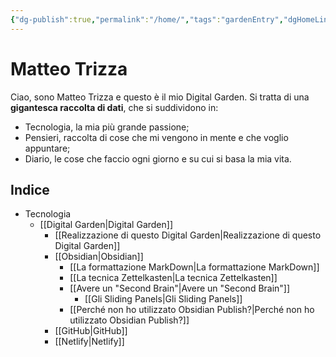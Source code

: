 ```yaml
---
{"dg-publish":true,"permalink":"/home/","tags":"gardenEntry","dgHomeLink":true,"dgPassFrontmatter":false}
---
```



# Matteo Trizza
Ciao, sono Matteo Trizza e questo è il mio Digital Garden. Si tratta di una **gigantesca raccolta di dati**, che si suddividono in:
- Tecnologia, la mia più grande passione;
- Pensieri, raccolta di cose che mi vengono in mente e che voglio appuntare;
- Diario, le cose che faccio ogni giorno e su cui si basa la mia vita.

## Indice
- Tecnologia
	- [[Digital Garden|Digital Garden]]
		- [[Realizzazione di questo Digital Garden|Realizzazione di questo Digital Garden]]
		- [[Obsidian|Obsidian]]
			- [[La formattazione MarkDown|La formattazione MarkDown]]
			- [[La tecnica Zettelkasten|La tecnica Zettelkasten]]
			- [[Avere un "Second Brain"|Avere un "Second Brain"]]
				- [[Gli Sliding Panels|Gli Sliding Panels]]
			- [[Perché non ho utilizzato Obsidian Publish?|Perché non ho utilizzato Obsidian Publish?]]
		- [[GitHub|GitHub]]
		- [[Netlify|Netlify]]